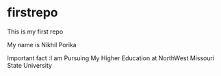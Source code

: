 # firstrepo
This is my first repo

My name is Nikhil Porika

Important fact :I am Pursuing My Higher Education at NorthWest Missouri State University
